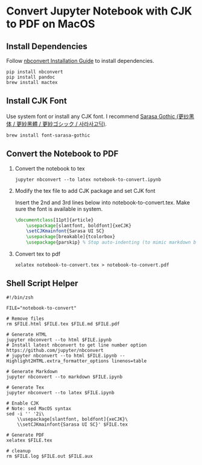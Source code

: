 # Convert Jupyter Notebook with CJK to PDF on MacOS

## Install Dependencies

Follow [nbconvert Installation Guide](https://nbconvert.readthedocs.io/en/latest/install.html#installing-tex) to install dependencies.

```shell
pip install nbconvert
pip install pandoc
brew install mactex
```

## Install CJK Font

Use system font or install any CJK font. I recommend [Sarasa Gothic (更纱黑体 / 更紗黑體 / 更紗ゴシック / 사라사고딕)](https://github.com/be5invis/Sarasa-Gothic).

```shell
brew install font-sarasa-gothic
```

## Convert the Notebook to PDF

1. Convert the notebook to tex

    ```shell
    jupyter nbconvert --to latex notebook-to-convert.ipynb
    ```

2. Modify the tex file to add CJK package and set CJK font

    Insert the 2nd and 3rd lines below into notebook-to-convert.tex. Make sure the font is available in system.

    ```tex
    \documentclass[11pt]{article}
        \usepackage[slantfont, boldfont]{xeCJK}
        \setCJKmainfont{Sarasa UI SC}
        \usepackage[breakable]{tcolorbox}
        \usepackage{parskip} % Stop auto-indenting (to mimic markdown behaviour)
    ```

3. Convert tex to pdf

    ```shell
    xelatex notebook-to-convert.tex > notebook-to-convert.pdf
    ```

## Shell Script Helper

```shell
#!/bin/zsh

FILE="notebook-to-convert"

# Remove files
rm $FILE.html $FILE.tex $FILE.md $FILE.pdf

# Generate HTML
jupyter nbconvert --to html $FILE.ipynb
# Install latest nbconvert to get line number option https://github.com/jupyter/nbconvert
# jupyter nbconvert --to html $FILE.ipynb --Highlight2HTML.extra_formatter_options linenos=table

# Generate Markdown
jupyter nbconvert --to markdown $FILE.ipynb

# Generate Tex
jupyter nbconvert --to latex $FILE.ipynb

# Enable CJK
# Note: sed MacOS syntax
sed -i '' '2i\
    \\usepackage[slantfont, boldfont]{xeCJK}\
    \\setCJKmainfont{Sarasa UI SC}' $FILE.tex

# Generate PDF
xelatex $FILE.tex

# cleanup
rm $FILE.log $FILE.out $FILE.aux
```
